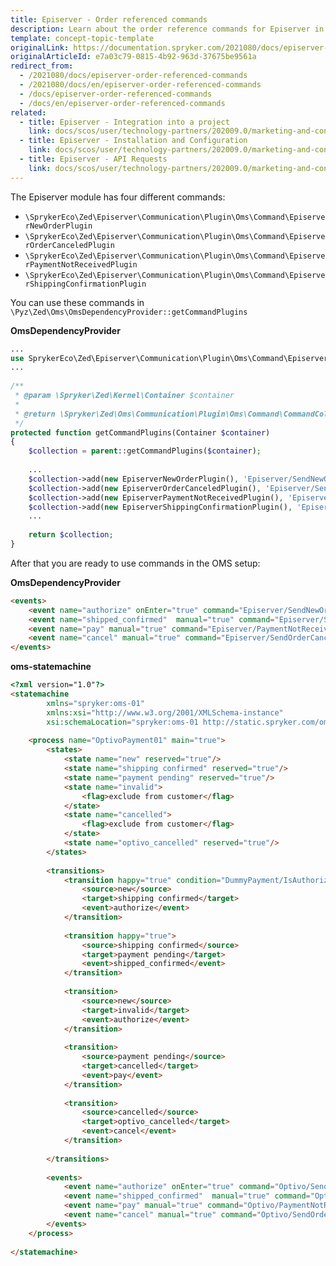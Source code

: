 ```yaml
---
title: Episerver - Order referenced commands
description: Learn about the order reference commands for Episerver in Spryker.
template: concept-topic-template
originalLink: https://documentation.spryker.com/2021080/docs/episerver-order-referenced-commands
originalArticleId: e7a03c79-0815-4b92-963d-37675be9561a
redirect_from:
  - /2021080/docs/episerver-order-referenced-commands
  - /2021080/docs/en/episerver-order-referenced-commands
  - /docs/episerver-order-referenced-commands
  - /docs/en/episerver-order-referenced-commands
related:
  - title: Episerver - Integration into a project
    link: docs/scos/user/technology-partners/202009.0/marketing-and-conversion/customer-communication/episerver/integrating-episerver.html
  - title: Episerver - Installation and Configuration
    link: docs/scos/user/technology-partners/202009.0/marketing-and-conversion/customer-communication/episerver/installing-and-configuring-episerver.html
  - title: Episerver - API Requests
    link: docs/scos/user/technology-partners/202009.0/marketing-and-conversion/customer-communication/episerver/technical-details-and-howtos/episerver-api-requests.html
---
```


The Episerver module has four different commands:

* `\SprykerEco\Zed\Episerver\Communication\Plugin\Oms\Command\EpiserverNewOrderPlugin`
* `\SprykerEco\Zed\Episerver\Communication\Plugin\Oms\Command\EpiserverOrderCanceledPlugin`
* `\SprykerEco\Zed\Episerver\Communication\Plugin\Oms\Command\EpiserverPaymentNotReceivedPlugin`
* `\SprykerEco\Zed\Episerver\Communication\Plugin\Oms\Command\EpiserverShippingConfirmationPlugin`
  

You can use these commands in `\Pyz\Zed\Oms\OmsDependencyProvider::getCommandPlugins`

**OmsDependencyProvider**

```php
...
use SprykerEco\Zed\Episerver\Communication\Plugin\Oms\Command\EpiserverNewOrderPlugin;
...
  
/**
 * @param \Spryker\Zed\Kernel\Container $container
 *
 * @return \Spryker\Zed\Oms\Communication\Plugin\Oms\Command\CommandCollection
 */
protected function getCommandPlugins(Container $container)
{
    $collection = parent::getCommandPlugins($container);
  
    ...
    $collection->add(new EpiserverNewOrderPlugin(), 'Episerver/SendNewOrderRequest');
    $collection->add(new EpiserverOrderCanceledPlugin(), 'Episerver/SendOrderCanceledRequest');
    $collection->add(new EpiserverPaymentNotReceivedPlugin(), 'Episerver/PaymentNotReceivedRequest');
    $collection->add(new EpiserverShippingConfirmationPlugin(), 'Episerver/ShippingConfirmedRequest');
    ...
  
    return $collection;
}
```

After that you are ready to use commands in the OMS setup:

**OmsDependencyProvider**

```html
<events>
    <event name="authorize" onEnter="true" command="Episerver/SendNewOrderRequest"/>
    <event name="shipped_confirmed"  manual="true" command="Episerver/ShippingConfirmedRequest"/>
    <event name="pay" manual="true" command="Episerver/PaymentNotReceivedRequest" />
    <event name="cancel" manual="true" command="Episerver/SendOrderCanceledRequest" />
</events>
```

**oms-statemachine**

```html
<?xml version="1.0"?>
<statemachine
        xmlns="spryker:oms-01"
        xmlns:xsi="http://www.w3.org/2001/XMLSchema-instance"
        xsi:schemaLocation="spryker:oms-01 http://static.spryker.com/oms-01.xsd">
 
    <process name="OptivoPayment01" main="true">
        <states>
            <state name="new" reserved="true"/>
            <state name="shipping confirmed" reserved="true"/>
            <state name="payment pending" reserved="true"/>
            <state name="invalid">
                <flag>exclude from customer</flag>
            </state>
            <state name="cancelled">
                <flag>exclude from customer</flag>
            </state>
            <state name="optivo_cancelled" reserved="true"/>
        </states>
 
        <transitions>
            <transition happy="true" condition="DummyPayment/IsAuthorized">
                <source>new</source>
                <target>shipping confirmed</target>
                <event>authorize</event>
            </transition>
 
            <transition happy="true">
                <source>shipping confirmed</source>
                <target>payment pending</target>
                <event>shipped_confirmed</event>
            </transition>
 
            <transition>
                <source>new</source>
                <target>invalid</target>
                <event>authorize</event>
            </transition>
 
            <transition>
                <source>payment pending</source>
                <target>cancelled</target>
                <event>pay</event>
            </transition>
 
            <transition>
                <source>cancelled</source>
                <target>optivo_cancelled</target>
                <event>cancel</event>
            </transition>
 
        </transitions>
 
        <events>
            <event name="authorize" onEnter="true" command="Optivo/SendNewOrderRequest"/>
            <event name="shipped_confirmed"  manual="true" command="Optivo/ShippingConfirmedRequest"/>
            <event name="pay" manual="true" command="Optivo/PaymentNotReceivedRequest" />
            <event name="cancel" manual="true" command="Optivo/SendOrderCanceledRequest" />
        </events>
    </process>
 
</statemachine>
```
